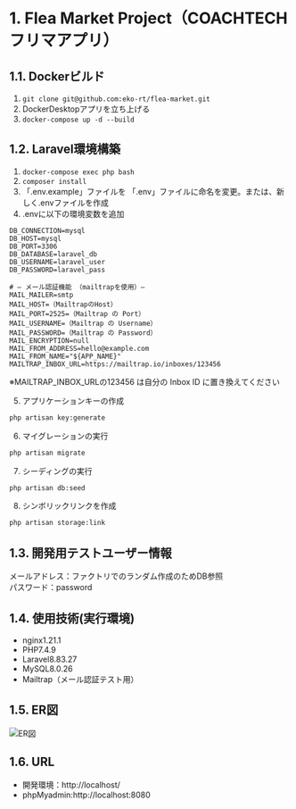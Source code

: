 # 1. Flea Market Project（COACHTECHフリマアプリ）

## 1.1. Dockerビルド

1. `git clone git@github.com:eko-rt/flea-market.git`  
2. DockerDesktopアプリを立ち上げる  
3. `docker-compose up -d --build`  

## 1.2. Laravel環境構築  

1. `docker-compose exec php bash`  
2. `composer install`  
3. 「.env.example」ファイルを 「.env」ファイルに命名を変更。または、新しく.envファイルを作成  
4. .envに以下の環境変数を追加  

```dotenv
DB_CONNECTION=mysql  
DB_HOST=mysql  
DB_PORT=3306  
DB_DATABASE=laravel_db  
DB_USERNAME=laravel_user  
DB_PASSWORD=laravel_pass  

# — メール認証機能 （mailtrapを使用）—
MAIL_MAILER=smtp  
MAIL_HOST=（MailtrapのHost）  
MAIL_PORT=2525=（Mailtrap の Port）
MAIL_USERNAME=（Mailtrap の Username）  
MAIL_PASSWORD=（Mailtrap の Password）  
MAIL_ENCRYPTION=null  
MAIL_FROM_ADDRESS=hello@example.com  
MAIL_FROM_NAME="${APP_NAME}"  
MAILTRAP_INBOX_URL=https://mailtrap.io/inboxes/123456  
```  

※MAILTRAP_INBOX_URLの123456 は自分の Inbox ID に置き換えてください


5. アプリケーションキーの作成  

``` bash
php artisan key:generate  
```


6. マイグレーションの実行  

``` bash
php artisan migrate
```


7. シーディングの実行  

``` bash
php artisan db:seed  
```

8. シンボリックリンクを作成  

``` bash
php artisan storage:link  
```

## 1.3. 開発用テストユーザー情報

メールアドレス：ファクトリでのランダム作成のためDB参照  
パスワード：password


## 1.4. 使用技術(実行環境)  

- nginx1.21.1  
- PHP7.4.9  
- Laravel8.83.27  
- MySQL8.0.26  
- Mailtrap（メール認証テスト用）

## 1.5. ER図  

![ER図](./public/images/er_diagram.drawio.png)

## 1.6. URL  

- 開発環境：http://localhost/  
- phpMyadmin:http://localhost:8080